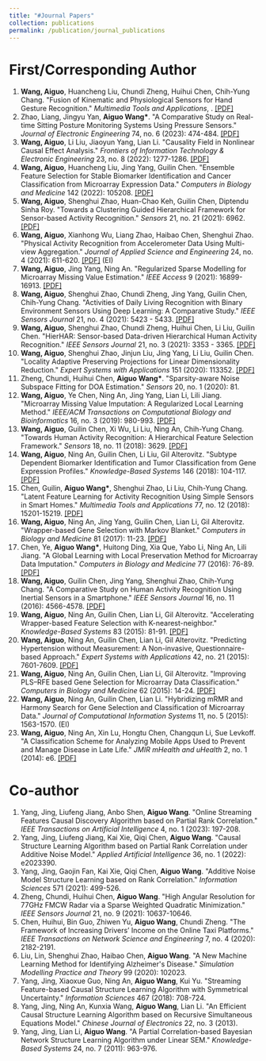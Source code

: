 ```yaml
---
title: "#Journal Papers"
collection: publications
permalink: /publication/journal_publications
---
```

# First/Corresponding Author
1. <b>Wang, Aiguo</b>, Huancheng Liu, Chundi Zheng, Huihui Chen, Chih-Yung Chang. "Fusion of Kinematic and Physiological Sensors for Hand Gesture Recognition." <i>Multimedia Tools and Applications</i>, . [[PDF]](http://ag-wang.github.io/files/gesture-recognition-2023-mtap.pdf)
2. Zhao, Liang, Jingyu Yan, <b>Aiguo Wang*</b>. "A Comparative Study on Real-time Sitting Posture Monitoring Systems Using Pressure Sensors." <i>Journal of Electronic Engineering</i> 74, no. 6 (2023): 474-484. [[PDF]](http://ag-wang.github.io/files/posture-monitoring-2023-jee.pdf)
3. <b>Wang, Aiguo</b>, Li Liu, Jiaoyun Yang, Lian Li. "Causality Field in Nonlinear Causal Effect Analysis." <i>Frontiers of Information Technology & Electronic Engineering</i> 23, no. 8 (2022): 1277-1286. [[PDF]](http://ag-wang.github.io/files/causality-2022-fitee.pdf) 
4. <b>Wang, Aiguo</b>, Huancheng Liu, Jing Yang, Guilin Chen. "Ensemble Feature Selection for Stable Biomarker Identification and Cancer Classification from Microarray Expression Data." <i>Computers in Biology and Medicine</i> 142 (2022): 105208. [[PDF]](http://ag-wang.github.io/files/ensemble_feature_selection_2022-cbm.pdf)
5. <b>Wang, Aiguo</b>, Shenghui Zhao, Huan-Chao Keh, Guilin Chen, Diptendu Sinha Roy. "Towards a Clustering Guided Hierarchical Framework for Sensor-based Activity Recognition." <i>Sensors</i> 21, no. 21 (2021): 6962. [[PDF]](http://ag-wang.github.io/files/clustering-guided-har_2021-sensors.pdf)
6. <b>Wang, Aiguo</b>, Xianhong Wu, Liang Zhao, Haibao Chen, Shenghui Zhao. "Physical Activity Recognition from Accelerometer Data Using Multi-view Aggregation." <i>Journal of Applied Science and Engineering</i> 24, no. 4 (2021): 611-620. [[PDF]](http://ag-wang.github.io/files/mv_har_2021-jase.pdf) (EI)
7. <b>Wang, Aiguo</b>, Jing Yang, Ning An. "Regularized Sparse Modelling for Microarray Missing Value Estimation." <i>IEEE Access</i> 9 (2021): 16899-16913. [[PDF]](http://ag-wang.github.io/files/regularized_sparse_imputation_2021-ieeeaccess.pdf)
8. <b>Wang, Aiguo</b>, Shenghui Zhao, Chundi Zheng, Jing Yang, Guilin Chen, Chih-Yung Chang. "Activities of Daily Living Recognition with Binary Environment Sensors Using Deep Learning: A Comparative Study." <i>IEEE Sensors Journal</i> 21, no. 4 (2021): 5423 - 5433. [[PDF]](http://ag-wang.github.io/files/adl_dl_2021-ieeesensors.pdf)
9. <b>Wang, Aiguo</b>, Shenghui Zhao, Chundi Zheng, Huihui Chen, Li Liu, Guilin Chen. "HierHAR: Sensor-based Data-driven Hierarchical Human Activity Recognition." <i>IEEE Sensors Journal</i> 21, no. 3 (2021): 3353 - 3365. [[PDF]](http://ag-wang.github.io/files/hierhar_2021-ieeesensors.pdf)
10. <b>Wang, Aiguo</b>, Shenghui Zhao, Jinjun Liu, Jing Yang, Li Liu, Guilin Chen. "Locality Adaptive Preserving Projections for Linear Dimensionality Reduction." <i>Expert Systems with Applications</i> 151 (2020): 113352. [[PDF]](http://ag-wang.github.io/files/lapp_dr_2020-eswa.pdf)
11. Zheng, Chundi, Huihui Chen, <b>Aiguo Wang*</b>. "Sparsity-aware Noise Subspace Fitting for DOA Estimation." <i>Sensors</i> 20, no. 1 (2020): 81. 
12. <b>Wang, Aiguo</b>, Ye Chen, Ning An, Jing Yang, Lian Li, Lili Jiang. "Microarray Missing Value Imputation: A Regularized Local Learning Method." <i>IEEE/ACM Transactions on Computational Biology and Bioinformatics</i> 16, no. 3 (2019): 980-993. [[PDF]](http://ag-wang.github.io/files/rlls_2019-tcbb.pdf)
13. <b>Wang, Aiguo</b>, Guilin Chen, Xi Wu, Li Liu, Ning An, Chih-Yung Chang. "Towards Human Activity Recognition: A Hierarchical Feature Selection Framework." <i>Sensors</i> 18, no. 11 (2018): 3629. [[PDF]](http://ag-wang.github.io/files/hierarchical_har_2018-sensors.pdf)
14. <b>Wang, Aiguo</b>, Ning An, Guilin Chen, Li Liu, Gil Alterovitz. "Subtype Dependent Biomarker Identification and Tumor Classification from Gene Expression Profiles." <i>Knowledge-Based Systems</i> 146 (2018): 104-117. [[PDF]](http://ag-wang.github.io/files/subtype_dependent_classification_2018-kbs.pdf)
15. Chen, Guilin, <b>Aiguo Wang*</b>, Shenghui Zhao, Li Liu, Chih-Yung Chang. "Latent Feature Learning for Activity Recognition Using Simple Sensors in Smart Homes." <i>Multimedia Tools and Applications</i> 77, no. 12 (2018): 15201-15219. [[PDF]](http://ag-wang.github.io/files/feature_learning_smart_home_mtap-2018.pdf)
16. <b>Wang, Aiguo</b>, Ning An, Jing Yang, Guilin Chen, Lian Li, Gil Alterovitz. "Wrapper-based Gene Selection with Markov Blanket." <i>Computers in Biology and Medicine</i> 81 (2017): 11-23. [[PDF]](http://ag-wang.github.io/files/wrapper_MB_2017-cbm.pdf)
17. Chen, Ye, <b>Aiguo Wang*</b>, Huitong Ding, Xia Que, Yabo Li, Ning An, Lili Jiang. "A Global Learning with Local Preservation Method for Microarray Data Imputation." <i>Computers in Biology and Medicine</i> 77 (2016): 76-89. [[PDF]](http://ag-wang.github.io/files/gl2p_2017-cbm.pdf)
18. <b>Wang, Aiguo</b>, Guilin Chen, Jing Yang, Shenghui Zhao, Chih-Yung Chang. "A Comparative Study on Human Activity Recognition Using Inertial Sensors in a Smartphone." <i>IEEE Sensors Journal</i> 16, no. 11 (2016): 4566-4578. [[PDF]](http://ag-wang.github.io/files/har_using_inertial_sensors_2016-sensors.pdf)
19. <b>Wang, Aiguo</b>, Ning An, Guilin Chen, Lian Li, Gil Alterovitz. "Accelerating Wrapper-based Feature Selection with K-nearest-neighbor." <i>Knowledge-Based Systems</i> 83 (2015): 81-91. [[PDF]](http://ag-wang.github.io/files/accelerating_knn_2015-kbs.pdf)
20. <b>Wang, Aiguo</b>, Ning An, Guilin Chen, Lian Li, Gil Alterovitz. "Predicting Hypertension without Measurement: A Non-invasive, Questionnaire-based Approach." <i>Expert Systems with Applications</i> 42, no. 21 (2015): 7601-7609. [[PDF]](http://ag-wang.github.io/files/predict_hypertension_2015-eswa.pdf)
21. <b>Wang, Aiguo</b>, Ning An, Guilin Chen, Lian Li, Gil Alterovitz. "Improving PLS–RFE based Gene Selection for Microarray Data Classification." <i>Computers in Biology and Medicine</i> 62 (2015): 14-24. [[PDF]](http://ag-wang.github.io/files/improving_plsref_2015-cbm.pdf)
22. <b>Wang, Aiguo</b>, Ning An, Guilin Chen, Lian Li. "Hybridizing mRMR and Harmony Search for Gene Selection and Classification of Microarray Data." <i>Journal of Computational Information Systems</i> 11, no. 5 (2015): 1563-1570. (EI)
23. <b>Wang, Aiguo</b>, Ning An, Xin Lu, Hongtu Chen, Changqun Li, Sue Levkoff. "A Classification Scheme for Analyzing Mobile Apps Used to Prevent and Manage Disease in Late Life." <i>JMIR mHealth and uHealth</i> 2, no. 1 (2014): e6. [[PDF]](http://ag-wang.github.io/files/classification_mobileapps_2014-jmir.pdf) 


# Co-author
1. Yang, Jing, Liufeng Jiang, Anbo Shen, <b>Aiguo Wang</b>. "Online Streaming Features Causal Discovery Algorithm based on Partial Rank Correlation." <i>IEEE Transactions on Artificial Intelligence</i> 4, no. 1 (2023): 197-208.
2. Yang, Jing, Liufeng Jiang, Kai Xie, Qiqi Chen, <b>Aiguo Wang</b>. "Causal Structure Learning Algorithm based on Partial Rank Correlation under Additive Noise Model." <i>Applied Artificial Intelligence</i> 36, no. 1 (2022): e2023390.
3. Yang, Jing, Gaojin Fan, Kai Xie, Qiqi Chen, <b>Aiguo Wang</b>. "Additive Noise Model Structure Learning based on Rank Correlation." <i>Information Sciences</i> 571 (2021): 499-526.
4. Zheng, Chundi, Huihui Chen, <b>Aiguo Wang</b>. "High Angular Resolution for 77GHz FMCW Radar via a Sparse Weighted Quadratic Minimization." <i>IEEE Sensors Journal</i> 21, no. 9 (2021): 10637-10646.
5. Chen, Huihui, Bin Guo, Zhiwen Yu, <b>Aiguo Wang</b>, Chundi Zheng. "The Framework of Increasing Drivers’ Income on the Online Taxi Platforms." <i>IEEE Transactions on Network Science and Engineering</i> 7, no. 4 (2020): 2182-2191.
6. Liu, Lin, Shenghui Zhao, Haibao Chen, <b>Aiguo Wang</b>. "A New Machine Learning Method for Identifying Alzheimer's Disease." <i>Simulation Modelling Practice and Theory</i>  99 (2020): 102023.
7. Yang, Jing, Xiaoxue Guo, Ning An, <b>Aiguo Wang</b>, Kui Yu. "Streaming Feature-based Causal Structure Learning Algorithm with Symmetrical Uncertainty." <i>Information Sciences</i> 467 (2018): 708-724.
8. Yang, Jing, Ning An, Kunxia Wang, <b>Aiguo Wang</b>, Lian Li. "An Efficient Causal Structure Learning Algorithm based on Recursive Simultaneous Equations Model." <i>Chinese Journal of Electronics</i> 22, no. 3 (2013).
9. Yang, Jing, Lian Li, <b>Aiguo Wang</b>. "A Partial Correlation-based Bayesian Network Structure Learning Algorithm under Linear SEM." <i>Knowledge-Based Systems</i> 24, no. 7 (2011): 963-976.

